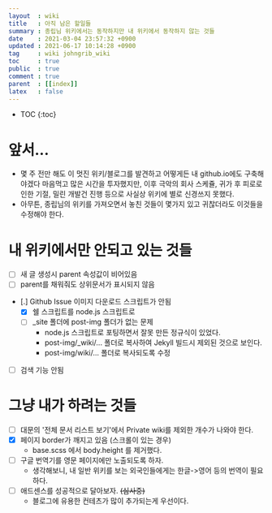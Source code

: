 ```yaml
---
layout  : wiki
title   : 아직 남은 할일들
summary : 종립님 위키에서는 동작하지만 내 위키에서 동작하지 않는 것들
date    : 2021-03-04 23:57:32 +0900
updated : 2021-06-17 10:14:28 +0900
tag     : wiki johngrib_wiki
toc     : true
public  : true
comment : true
parent  : [[index]]
latex   : false
---
```

* TOC
{:toc}

# 앞서...

- 몇 주 전만 해도 이 멋진 위키/블로그를 발견하고 어떻게든 내 github.io에도 구축해야겠다 마음먹고 많은 시간을 투자했지만, 이후 극악의 회사 스케쥴, 귀가 후 피로로 인한 기절, 밀린 개발건 진행 등으로 사실상 위키에 별로 신경쓰지 못했다.
- 아무튼, 종립님의 위키를 가져오면서 놓친 것들이 몇가지 있고 귀찮더라도 이것들을 수정해야 한다.

# 내 위키에서만 안되고 있는 것들

* [ ] 새 글 생성시 parent 속성값이 비어있음
* [ ] parent를 채워줘도 상위문서가 표시되지 않음
* [.] Github Issue 이미지 다운로드 스크립트가 안됨
	* [X] 쉘 스크립트를 node.js 스크립트로
	* [ ] _site 폴더에 post-img 폴더가 없는 문제
		* node.js 스크립트로 포팅하면서 잘못 만든 정규식이 있었다.
		* post-img/_wiki/... 폴더로 복사하여 Jekyll 빌드시 제외된 것으로 보인다.
		* post-img/wiki/... 폴더로 복사되도록 수정
* [ ] 검색 기능 안됨

# 그냥 내가 하려는 것들

* [ ] 대문의 '전체 문서 리스트 보기'에서 Private wiki를 제외한 개수가 나와야 한다.
* [X] 페이지 border가 깨지고 있음 (스크롤이 있는 경우) 
	- base.scss 에서 body.height 를 제거했다.
* [ ] 구글 번역기를 영문 페이지에만 노출되도록 하자.
	- 생각해보니, 내 일반 위키를 보는 외국인들에게는 한글->영어 등의 번역이 필요하다. 	
* [ ] 애드센스를 성공적으로 달아보자. ~~(심사중)~~
	- 블로그에 유용한 컨테츠가 많이 추가되는게 우선이다.
